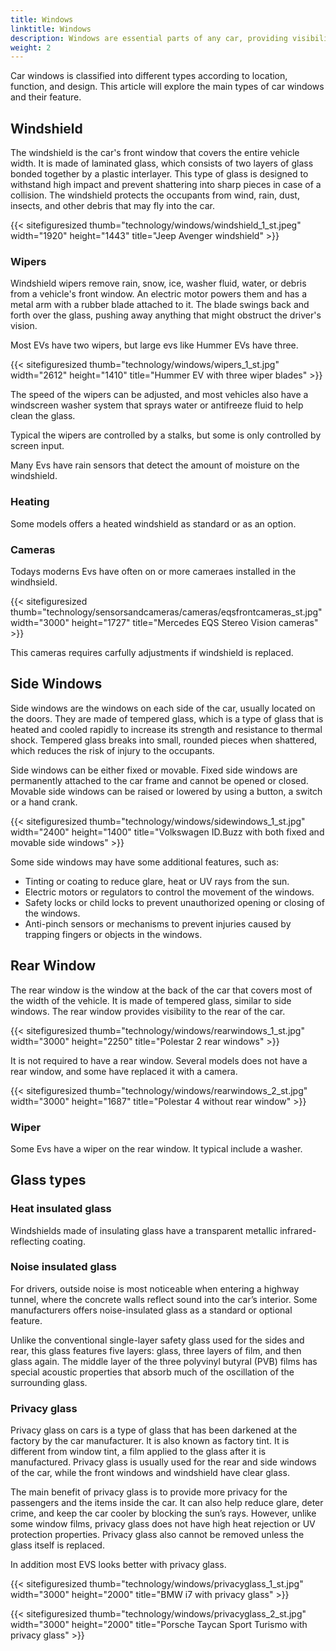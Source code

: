 ```yaml
---
title: Windows
linktitle: Windows
description: Windows are essential parts of any car, providing visibility, ventilation, protection, and comfort to the driver and passengers.
weight: 2
---
```

<!-- markdownlint-disable MD033 -->

Car windows is classified into different types according to location, function, and design. This article will explore the main types of car windows and their feature.

## Windshield

The windshield is the car's front window that covers the entire vehicle width. It is made of laminated glass, which consists of two layers of glass bonded together by a plastic interlayer. This type of glass is designed to withstand high impact and prevent shattering into sharp pieces in case of a collision. The windshield protects the occupants from wind, rain, dust, insects, and other debris that may fly into the car.

{{< sitefiguresized thumb="technology/windows/windshield_1_st.jpeg" width="1920" height="1443" title="Jeep Avenger windshield" >}}

### Wipers

Windshield wipers remove rain, snow, ice, washer fluid, water, or debris from a vehicle's front window. An electric motor powers them and has a metal arm with a rubber blade attached to it. The blade swings back and forth over the glass, pushing away anything that might obstruct the driver's vision.

Most EVs have two wipers, but large evs like Hummer EVs have three.

{{< sitefiguresized thumb="technology/windows/wipers_1_st.jpg" width="2612" height="1410" title="Hummer EV with three wiper blades" >}}

The speed of the wipers can be adjusted, and most vehicles also have a windscreen washer system that sprays water or antifreeze fluid to help clean the glass.

Typical the wipers are controlled by a stalks, but some is only controlled by screen input.

Many Evs have rain sensors that detect the amount of moisture on the windshield.

### Heating

Some models offers a heated windshield as standard or as an option.

### Cameras

Todays moderns Evs have often on or more cameraes installed in the windhsield.

{{< sitefiguresized thumb="technology/sensorsandcameras/cameras/eqsfrontcameras_st.jpg" width="3000" height="1727" title="Mercedes EQS Stereo Vision cameras" >}}

This cameras requires carfully adjustments if windshield is replaced.

## Side Windows

Side windows are the windows on each side of the car, usually located on the doors. They are made of tempered glass, which is a type of glass that is heated and cooled rapidly to increase its strength and resistance to thermal shock. Tempered glass breaks into small, rounded pieces when shattered, which reduces the risk of injury to the occupants.

Side windows can be either fixed or movable. Fixed side windows are permanently attached to the car frame and cannot be opened or closed. Movable side windows can be raised or lowered by using a button, a switch or a hand crank.

{{< sitefiguresized thumb="technology/windows/sidewindows_1_st.jpg" width="2400" height="1400" title="Volkswagen ID.Buzz with both fixed and movable side windows" >}}

Some side windows may have some additional features, such as:

- Tinting or coating to reduce glare, heat or UV rays from the sun.
- Electric motors or regulators to control the movement of the windows.
- Safety locks or child locks to prevent unauthorized opening or closing of the windows.
- Anti-pinch sensors or mechanisms to prevent injuries caused by trapping fingers or objects in the windows.

## Rear Window

The rear window is the window at the back of the car that covers most of the width of the vehicle. It is made of tempered glass, similar to side windows. The rear window provides visibility to the rear of the car.

{{< sitefiguresized thumb="technology/windows/rearwindows_1_st.jpg" width="3000" height="2250" title="Polestar 2 rear windows" >}}

It is not required to have a rear window. Several models does not have a rear window, and some have replaced it with a camera. 

{{< sitefiguresized thumb="technology/windows/rearwindows_2_st.jpg" width="3000" height="1687" title="Polestar 4 without rear window" >}}

### Wiper

Some Evs have a wiper on the rear window. It typical include a washer. 

## Glass types

### Heat insulated glass

Windshields made of insulating glass have a transparent metallic infrared-reflecting coating.

### Noise insulated glass

For drivers, outside noise is most noticeable when entering a highway tunnel, where the concrete walls reflect sound into the car’s interior.
Some manufacturers offers noise-insulated glass as a standard or optional feature. 

Unlike the conventional single-layer safety glass used for the sides and rear, this glass features five layers: glass, three layers of film, and then glass again. The middle layer of the three polyvinyl butyral (PVB) films has special acoustic properties that absorb much of the oscillation of the surrounding glass.

### Privacy glass

Privacy glass on cars is a type of glass that has been darkened at the factory by the car manufacturer. It is also known as factory tint. It is different from window tint, a film applied to the glass after it is manufactured. Privacy glass is usually used for the rear and side windows of the car, while the front windows and windshield have clear glass.

The main benefit of privacy glass is to provide more privacy for the passengers and the items inside the car. It can also help reduce glare, deter crime, and keep the car cooler by blocking the sun’s rays. However, unlike some window films, privacy glass does not have high heat rejection or UV protection properties. Privacy glass also cannot be removed unless the glass itself is replaced.

In addition most EVS looks better with privacy glass.

{{< sitefiguresized thumb="technology/windows/privacyglass_1_st.jpg" width="3000" height="2000" title="BMW i7 with privacy glass" >}}

{{< sitefiguresized thumb="technology/windows/privacyglass_2_st.jpg" width="3000" height="2000" title="Porsche Taycan Sport Turismo with privacy glass" >}}
